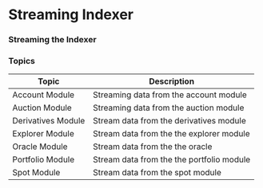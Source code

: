 # Streaming Indexer

### Streaming the Indexer

### Topics

| Topic              | Description                               |
| ------------------ | ----------------------------------------- |
| Account Module     | Streaming data from the account module    |
| Auction Module     | Streaming data from the auction module    |
| Derivatives Module | Stream data from the derivatives module   |
| Explorer Module    | Stream data from the the explorer module  |
| Oracle Module      | Stream data from the the oracle           |
| Portfolio Module   | Stream data from the the portfolio module |
| Spot Module        | Stream data from the spot module          |
